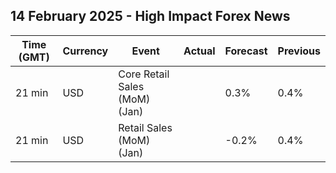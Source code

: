 ## 14 February 2025 - High Impact Forex News

| Time (GMT) | Currency | Event | Actual | Forecast | Previous |
|------|----------|-------|--------|----------|----------|
| 21 min | USD | Core Retail Sales (MoM) (Jan) |  | 0.3% | 0.4% |
| 21 min | USD | Retail Sales (MoM) (Jan) |  | -0.2% | 0.4% |

